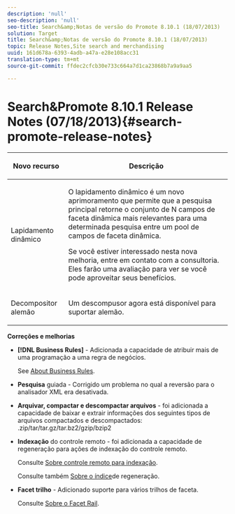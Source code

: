 ```yaml
---
description: 'null'
seo-description: 'null'
seo-title: Search&amp;Notas de versão do Promote 8.10.1 (18/07/2013)
solution: Target
title: Search&amp;Notas de versão do Promote 8.10.1 (18/07/2013)
topic: Release Notes,Site search and merchandising
uuid: 161d678a-6393-4adb-a47a-e28e108acc31
translation-type: tm+mt
source-git-commit: ffdec2cfcb30e733c664a7d1ca23868b7a9a9aa5

---
```



# Search&amp;Promote 8.10.1 Release Notes (07/18/2013){#search-promote-release-notes}

<table> 
 <thead> 
  <tr> 
   <th colname="col1" class="entry"> <p>Novo recurso </p> </th> 
   <th colname="col2" class="entry"> <p>Descrição </p> </th> 
  </tr> 
 </thead>
 <tbody> 
  <tr> 
   <td colname="col1"> <p>Lapidamento dinâmico </p> </td> 
   <td colname="col2"> <p> O lapidamento dinâmico é um novo aprimoramento que permite que a pesquisa principal retorne o conjunto de N campos de faceta dinâmica mais relevantes para uma determinada pesquisa entre um pool de campos de faceta dinâmica. </p> <p> Se você estiver interessado nesta nova melhoria, entre em contato com a consultoria. Eles farão uma avaliação para ver se você pode aproveitar seus benefícios. </p> </td> 
  </tr> 
  <tr> 
   <td colname="col1"> <p>Decompositor alemão </p> </td> 
   <td colname="col2"> <p> Um descompusor agora está disponível para suportar alemão. </p> </td> 
  </tr> 
 </tbody> 
</table>

**Correções e melhorias**

* **[!DNL Business Rules]** - Adicionada a capacidade de atribuir mais de uma programação a uma regra de negócios.

   See [About Business Rules](../c-about-rules-menu/c-about-business-rules.md#concept_2A93D76216754D3D8412CDEA00BD26BD).

* **Pesquisa** guiada - Corrigido um problema no qual a reversão para o analisador XML era desativada.
* **Arquivar, compactar e descompactar arquivos** - foi adicionada a capacidade de baixar e extrair informações dos seguintes tipos de arquivos compactados e descompactados: .zip/tar/tar.gz/tar.bz2/gzip/bzip2
* **Indexação** do controle remoto - foi adicionada a capacidade de regeneração para ações de indexação do controle remoto.

   Consulte [Sobre controle remoto para indexação](../c-about-index-menu/c-about-remote-control-for-indexing.md#concept_C79B322190E84106A434E5C6D4A4118F).

   Consulte também [Sobre o índice](../c-about-index-menu/c-about-regenerate-index.md#concept_6CBE6B8D18EF47D293091CBA542245FA)de regeneração.

* **Facet trilho** - Adicionado suporte para vários trilhos de faceta.

   Consulte [Sobre o Facet Rail](../c-about-design-menu/c-about-facet-rails.md#concept_1FDC8BCDFFC84A0889DA670F63D5F6DB).

